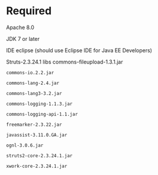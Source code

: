 # Required

Apache 8.0

JDK 7 or later

IDE eclipse (should use Eclipse IDE for Java EE Developers)

Struts-2.3.24.1 libs 
	commons-fileupload-1.3.1.jar
	
	commons-io.2.2.jar
	
	commons-lang-2.4.jar
	
	commons-lang3-3.2.jar
	
	commons-logging-1.1.3.jar
	
	commons-logging-api-1.1.jar
	
	freemarker-2.3.22.jar
	
	javassist-3.11.0.GA.jar
	
	ognl-3.0.6.jar
	
	struts2-core-2.3.24.1.jar
	
	xwork-core-2.3.24.1.jar	